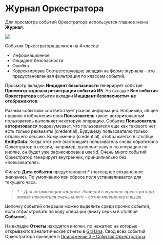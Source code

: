 # Журнал Оркестратора

Для просмотра событий Оркестратора используется главное меню **Журнал**:

![](../../../orchestrator-new/resources/monitoring/orch-log.PNG)

События Оркестратора делятся на 4 класса: 
* Информационное
* Инцидент безопасности
* Ошибка
* Корректировка 
Соответствующие вкладки на форме журнала – это предустановленная фильтрация по классам событий.

Просмотр вкладки **Инцидент безопасности** генерирует событие **Просмотр журнала регистрации событий ИБ**. 
На вкладке **Все события Оркестратора** события вкладки **Инцидент безопасности» не отображаются**.

Разным событиям соответствует разная информация. Например, общее правило отображения поля **Пользователь** такое: авторизованный пользователь выполняет некоторую операцию. Событие **Пользователь авторизовался** подразумевает, что пользователя еще как такового нет, есть только реквизиты (credential). Будущему пользователю только отдали его сессию. Кому именно (credential), отображается в столбце **EntityData**. Когда этот уже (настоящий) пользователь снова обратится в Оркестратор в сессии, например, выполнит какую-то операцию по кнопке, он будет уже зафиксирован в userId. Очень много событий Оркестратор генерирует внутренних, принципиально без «пользователя».

Фильтр **Дата события** предустановлен\* (последнее сохраненное значение). По умолчанию при сбросе поля устанавливается для текущего часа.

> \* - *Для оптимизации запроса. Записей в журнале оркестратора может накопиться очень много – сотни миллионов и выше.*

Цепочку событий операции можно выделить среди прочих событий, если отфильтровать по коду операции (внизу серым в столбце **Событие**).

На вкладке **Отчеты** находятся кнопки, по нажатию на которые открываются аналитические отчеты в [Grafana](https://docs.primo-rpa.ru/primo-rpa/orchestrator-new/monitoring/grafana).
Свод всех событий Оркестратора приведен в [Приложении 3 – События Оркестратора](https://docs.primo-rpa.ru/primo-rpa/orchestrator-new/appendix/appendix3).

